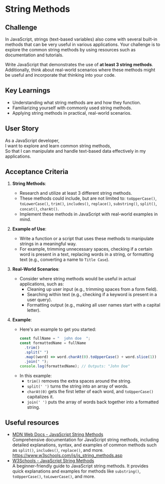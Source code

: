 # String Methods

## Challenge

In JavaScript, strings (text-based variables) also come with several built-in methods that can be very useful in various applications. Your challenge is to explore the common string methods by using resources such as documentation and tutorials.

Write JavaScript that demonstrates the use of **at least 3 string methods**. Additionally, think about real-world scenarios where these methods might be useful and incorporate that thinking into your code.

## Key Learnings

- Understanding what string methods are and how they function.
- Familiarizing yourself with commonly used string methods.
- Applying string methods in practical, real-world scenarios.

## User Story

As a JavaScript developer,  
I want to explore and learn common string methods,  
So that I can manipulate and handle text-based data effectively in my applications.

## Acceptance Criteria

1. **String Methods**:

   - Research and utilize at least 3 different string methods.
   - These methods could include, but are not limited to: `toUpperCase()`, `toLowerCase()`, `trim()`, `includes()`, `replace()`, `substring()`, `split()`, `concat()`, `charAt()`.
   - Implement these methods in JavaScript with real-world examples in mind.

2. **Example of Use**:

   - Write a function or a script that uses these methods to manipulate strings in a meaningful way.
   - For example, trimming unnecessary spaces, checking if a certain word is present in a text, replacing words in a string, or formatting text (e.g., converting a name to `Title Case`).

3. **Real-World Scenarios**:

   - Consider where string methods would be useful in actual applications, such as:
     - Cleaning up user input (e.g., trimming spaces from a form field).
     - Searching within text (e.g., checking if a keyword is present in a user query).
     - Formatting output (e.g., making all user names start with a capital letter).

4. **Example**:

   - Here's an example to get you started:
     ```javascript
     const fullName = "  john doe  ";
     const formattedName = fullName
       .trim()
       .split(" ")
       .map((word) => word.charAt(0).toUpperCase() + word.slice(1))
       .join(" ");
     console.log(formattedName); // Outputs: "John Doe"
     ```
   - In this example:
     - `trim()` removes the extra spaces around the string.
     - `split(' ')` turns the string into an array of words.
     - `charAt(0)` gets the first letter of each word, and `toUpperCase()` capitalizes it.
     - `join(' ')` puts the array of words back together into a formatted string.

## Useful resources

- [MDN Web Docs - JavaScript String Methods](https://developer.mozilla.org/en-US/docs/Web/JavaScript/Reference/Global_Objects/String)  
  Comprehensive documentation for JavaScript string methods, including detailed explanations, syntax, and examples of common methods such as `split()`, `includes()`, `replace()`, and more.
https://www.w3schools.com/js/js_string_methods.asp
- [W3Schools - JavaScript String Methods]()  
  A beginner-friendly guide to JavaScript string methods. It provides quick explanations and examples for methods like `substring()`, `toUpperCase()`, `toLowerCase()`, and more.
